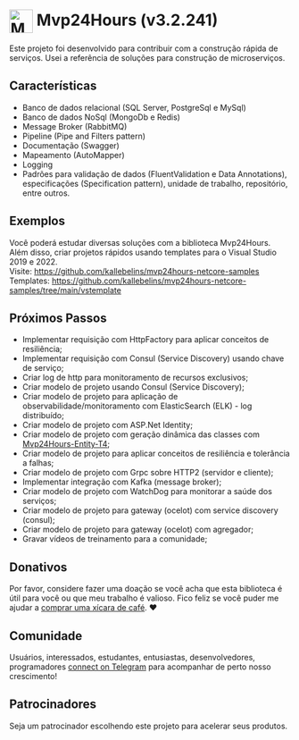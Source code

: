# <img  style="vertical-align:middle" width="42" height="42" src="/_media/icon.png" alt="Mvp24Hours" /> Mvp24Hours (v3.2.241)
Este projeto foi desenvolvido para contribuir com a construção rápida de serviços. Usei a referência de soluções para construção de microserviços.

## Características
* Banco de dados relacional (SQL Server, PostgreSql e MySql)
* Banco de dados NoSql (MongoDb e Redis)
* Message Broker (RabbitMQ)
* Pipeline (Pipe and Filters pattern)
* Documentação (Swagger)
* Mapeamento (AutoMapper)
* Logging
* Padrões para validação de dados (FluentValidation e Data Annotations), especificações (Specification pattern), unidade de trabalho, repositório, entre outros.

## Exemplos
Você poderá estudar diversas soluções com a biblioteca Mvp24Hours. Além disso, criar projetos rápidos usando templates para o Visual Studio 2019 e 2022.
<br>Visite: https://github.com/kallebelins/mvp24hours-netcore-samples
<br>Templates: https://github.com/kallebelins/mvp24hours-netcore-samples/tree/main/vstemplate

## Próximos Passos
* Implementar requisição com HttpFactory para aplicar conceitos de resiliência;
* Implementar requisição com Consul (Service Discovery) usando chave de serviço;
* Criar log de http para monitoramento de recursos exclusivos;
* Criar modelo de projeto usando Consul (Service Discovery);
* Criar modelo de projeto para aplicação de observabilidade/monitoramento com ElasticSearch (ELK) - log distribuído;
* Criar modelo de projeto com ASP.Net Identity;
* Criar modelo de projeto com geração dinâmica das classes com [Mvp24Hours-Entity-T4](https://github.com/kallebelins/mvp24hours-entity-t4);
* Criar modelo de projeto para aplicar conceitos de resiliência e tolerância a falhas;
* Criar modelo de projeto com Grpc sobre HTTP2 (servidor e cliente);
* Implementar integração com Kafka (message broker);
* Criar modelo de projeto com WatchDog para monitorar a saúde dos serviços;
* Criar modelo de projeto para gateway (ocelot) com service discovery (consul);
* Criar modelo de projeto para gateway (ocelot) com agregador;
* Gravar vídeos de treinamento para a comunidade;

## Donativos
Por favor, considere fazer uma doação se você acha que esta biblioteca é útil para você ou que meu trabalho é valioso. Fico feliz se você puder me ajudar a [comprar uma xícara de café](https://www.paypal.com/donate/?hosted_button_id=EKA2L256GJVQC). :heart:

## Comunidade
Usuários, interessados, estudantes, entusiastas, desenvolvedores, programadores [connect on Telegram](https://t.me/+6_sL0y2TE-ZkMmZh) para acompanhar de perto nosso crescimento!

## Patrocinadores
Seja um patrocinador escolhendo este projeto para acelerar seus produtos.